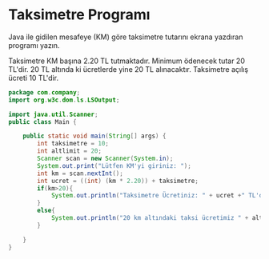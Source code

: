# Taksimetre Programı
Java ile gidilen mesafeye (KM) göre taksimetre tutarını ekrana yazdıran programı yazın.

Taksimetre KM başına 2.20 TL tutmaktadır.
Minimum ödenecek tutar 20 TL'dir. 20 TL altında ki ücretlerde yine 20 TL alınacaktır.
Taksimetre açılış ücreti 10 TL'dir.

```java
package com.company;
import org.w3c.dom.ls.LSOutput;

import java.util.Scanner;
public class Main {

    public static void main(String[] args) {
        int taksimetre = 10;
        int altlimit = 20;
        Scanner scan = new Scanner(System.in);
        System.out.print("Lütfen KM'yi giriniz: ");
        int km = scan.nextInt();
        int ucret = ((int) (km * 2.20)) + taksimetre;
        if(km>20){
            System.out.println("Taksimetre Ücretiniz: " + ucret +" TL'dir.");
        }
        else{
            System.out.println("20 km altındaki taksi ücretimiz " + altlimit + "TL'dir.");
        }

    }
}

```

